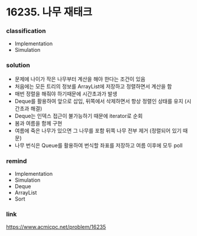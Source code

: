 # 16235. 나무 재태크

### classification
* Implementation
* Simulation

### solution
* 문제에 나이가 작은 나무부터 계산을 해야 한다는 조건이 있음
* 처음에는 모든 트리의 정보를 ArrayList에 저장하고 정렬하면서 계산을 함
* 매번 정렬을 해줘야 하기때문에 시간초과가 발생
* Deque를 활용하여 앞으로 삽입, 뒤쪽에서 삭제하면서 항상 정렬인 상태를 유지 (시간초과 해결)
* Deque는 인덱스 접근이 불가능하기 때문에 iterator로 순회
* 봄과 여름을 함께 구현
* 여름에 죽은 나무가 있으면 그 나무를 포함 뒤쪽 나무 전부 제거 (정렬되어 있기 때문)
* 나무 번식은 Queue를 활용하여 번식할 좌표를 저장하고 여름 이후에 모두 poll

### remind
* Implementation
* Simulation
* Deque
* ArrayList
* Sort

### link
https://www.acmicpc.net/problem/16235